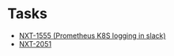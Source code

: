 # Tasks

- [NXT-1555 (Prometheus K8S logging in slack)](tasks/nxt-1555.md)
- [NXT-2051](tasks/nxt-2051-amazon-dealfeeds.md)
